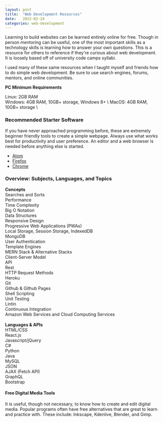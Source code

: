 ```yaml
---
layout:	post
title:	"Web Development Resources"
date: 	2022-02-24
categories: web-development
---
```


Learning to build websites can be learned entirely online for free. Though in person mentoring can be useful, one of the most important skills as a technology skills is learning how to answer your own questions. This is a resource for others to reference if they're curious about web development. It is loosely based off of university code camps syllabi.

I used many of these same resources when I taught myself and friends how to do simple web development. Be sure to use search engines, forums, mentors, and online communities.

**PC Minimum Requirements**

Linux: 2GB RAM \
Windows: 4GB RAM, 10GB+ storage, Windows 8+ \ 
MacOS: 4GB RAM, 10GB+ storage \

### Recommended Starter Software
If you have never approached programming before, these are extremely beginner friendly tools to create a simple webpage. Always use what works best for productivity and user preference. An editor and a web browser is needed before anything else is started.
- [Atom](https://atom.io/)
- [Firefox](https://www.mozilla.org/en-US/firefox/new/)
- [Chrome](https://www.google.com/chrome/index.html)

### Overview: Subjects, Languages, and Topics

**Concepts** \
Searches and Sorts \
Performance \
Time Complexity \
Big O Notation \
Data Structures \
Responsive Design \
Progressive Web Applications (PWAs) \
Local Storage, Session Storage, IndexedDB \
MongoDB \
User Authentication \
Template Engines \
MERN Stack & Alternative Stacks \
Client-Server Model \
API \
Rest \
HTTP Request Methods \
Heroku \
Git \
Github & Github Pages \
Shell Scripting \
Unit Testing \
Lintin \
Continuous Integration \
Amazon Web Services and Cloud Computing Services \
 \
**Languages & APIs** \
HTML/CSS \
React.js \
Javascript/jQuery \
C# \
Python \
Java \
MySQL \
JSON \
AJAX (Fetch API) \
GraphQL \
Bootstrap 

#### Free Digital Media Tools
It is useful, though not necessary, to know how to create and edit digital media. Popular programs often have free alternatives that are great to learn and practice with. These include: Inkscape, Kdenlive, Blender, and Gimp.
